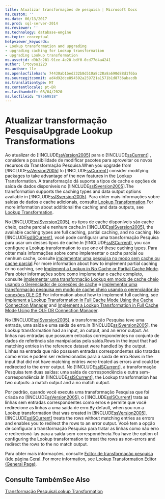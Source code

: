 ```yaml
---
title: Atualizar transformações de pesquisa | Microsoft Docs
ms.custom: ''
ms.date: 06/13/2017
ms.prod: sql-server-2014
ms.reviewer: ''
ms.technology: database-engine
ms.topic: conceptual
helpviewer_keywords:
- Lookup transformation and upgrading
- upgrading caching for Lookup transformation
- upgrading Lookup transformation
ms.assetid: d9b2c281-91ee-4e20-bdf0-0cd77d4a4241
author: lrtoyou1223
ms.author: lle
ms.openlocfilehash: 74430ab1bed232b8d510a8c28a8a690d88d1f6ba
ms.sourcegitcommit: ad4d92dce894592a259721a1571b1d8736abacdb
ms.translationtype: MT
ms.contentlocale: pt-BR
ms.lasthandoff: 08/04/2020
ms.locfileid: "87569818"
---
```

# <a name="upgrade-lookup-transformations"></a><span data-ttu-id="42ea0-102">Atualizar transformação Pesquisa</span><span class="sxs-lookup"><span data-stu-id="42ea0-102">Upgrade Lookup Transformations</span></span>
  <span data-ttu-id="42ea0-103">Ao atualizar do [!INCLUDE[ssVersion2005](../../includes/ssversion2005-md.md)] para o [!INCLUDE[ssCurrent](../../includes/sscurrent-md.md)] , considere a possibilidade de modificar pacotes para aproveitar os novos recursos da Transformação Pesquisa.</span><span class="sxs-lookup"><span data-stu-id="42ea0-103">When you upgrade from [!INCLUDE[ssVersion2005](../../includes/ssversion2005-md.md)] to [!INCLUDE[ssCurrent](../../includes/sscurrent-md.md)] consider modifying packages to take advantage of the new features in the Lookup Transformation.</span></span> <span data-ttu-id="42ea0-104">A transformação dá suporte a tipos de cache e opções de saída de dados disponíveis no [!INCLUDE[ssISversion2005](../../includes/ssisversion2005-md.md)].</span><span class="sxs-lookup"><span data-stu-id="42ea0-104">The transformation supports the caching types and data output options available in [!INCLUDE[ssISversion2005](../../includes/ssisversion2005-md.md)].</span></span> <span data-ttu-id="42ea0-105">Para obter mais informações sobre saídas de dados e cache adicionais, consulte [Lookup Transformation](../../integration-services/data-flow/transformations/lookup-transformation.md).</span><span class="sxs-lookup"><span data-stu-id="42ea0-105">For more information about additional the caching and data outputs, see [Lookup Transformation](../../integration-services/data-flow/transformations/lookup-transformation.md).</span></span>  
  
 <span data-ttu-id="42ea0-106">No [!INCLUDE[ssISversion2005](../../includes/ssisversion2005-md.md)], os tipos de cache disponíveis são cache cheio, cache parcial e nenhum cache.</span><span class="sxs-lookup"><span data-stu-id="42ea0-106">In [!INCLUDE[ssISversion2005](../../includes/ssisversion2005-md.md)], the available caching types are full caching, partial caching, and no caching.</span></span> <span data-ttu-id="42ea0-107">No [!INCLUDE[ssISCurrent](../../includes/ssiscurrent-md.md)], você pode configurar uma transformação Pesquisa para usar um desses tipos de cache.</span><span class="sxs-lookup"><span data-stu-id="42ea0-107">In [!INCLUDE[ssISCurrent](../../includes/ssiscurrent-md.md)], you can configure a Lookup transformation to use one of these caching types.</span></span> <span data-ttu-id="42ea0-108">Para obter mais informações sobre como implementar o cache parcial ou nenhum cache, consulte [implementar uma pesquisa no modo sem cache ou cache parcial](../../integration-services/data-flow/transformations/implement-a-lookup-in-no-cache-or-partial-cache-mode.md).</span><span class="sxs-lookup"><span data-stu-id="42ea0-108">For more information about how to implement partial caching or no caching, see [Implement a Lookup in No Cache or Partial Cache Mode](../../integration-services/data-flow/transformations/implement-a-lookup-in-no-cache-or-partial-cache-mode.md).</span></span> <span data-ttu-id="42ea0-109">Para obter informações sobre como implementar o cache completo, consulte [implementar uma transformação Lookup em modo de cache cheio usando o Gerenciador de conexões de cache](../../integration-services/connection-manager/lookup-transformation-full-cache-mode-cache-connection-manager.md) e [implementar uma transformação pesquisa em modo de cache cheio usando o gerenciador de conexões OLE DB](../../integration-services/connection-manager/lookup-transformation-full-cache-mode-ole-db-connection-manager.md).</span><span class="sxs-lookup"><span data-stu-id="42ea0-109">For information about how to implement full caching, see [Implement a Lookup Transformation in Full Cache Mode Using the Cache Connection Manager](../../integration-services/connection-manager/lookup-transformation-full-cache-mode-cache-connection-manager.md) and [Implement a Lookup Transformation in Full Cache Mode Using the OLE DB Connection Manager](../../integration-services/connection-manager/lookup-transformation-full-cache-mode-ole-db-connection-manager.md).</span></span>  
  
 <span data-ttu-id="42ea0-110">No [!INCLUDE[ssISversion2005](../../includes/ssisversion2005-md.md)], a transformação Pesquisa teve uma entrada, uma saída e uma saída de erro.</span><span class="sxs-lookup"><span data-stu-id="42ea0-110">In [!INCLUDE[ssISversion2005](../../includes/ssisversion2005-md.md)], the Lookup transformation had an input, an output, and an error output.</span></span> <span data-ttu-id="42ea0-111">As linhas nas entradas que possuem entradas correspondentes no conjunto de dados de referência são manipuladas pela saída.</span><span class="sxs-lookup"><span data-stu-id="42ea0-111">Rows in the input that had matching entries in the reference dataset were handled by the output.</span></span> <span data-ttu-id="42ea0-112">Linhas na entrada que não possuem entradas correspondentes são tratadas como erros e podem ser redirecionadas para a saída de erro.</span><span class="sxs-lookup"><span data-stu-id="42ea0-112">Rows in the input that did not have matching entries were treated as errors and could be redirected to the error output.</span></span> <span data-ttu-id="42ea0-113">No [!INCLUDE[ssISCurrent](../../includes/ssiscurrent-md.md)], a transformação Pesquisa tem duas saídas: uma saída de correspondência e outra sem-correspondência.</span><span class="sxs-lookup"><span data-stu-id="42ea0-113">In [!INCLUDE[ssISCurrent](../../includes/ssiscurrent-md.md)], the Lookup transformation has two outputs: a match output and a no match output.</span></span>  
  
 <span data-ttu-id="42ea0-114">Por padrão, quando você executa uma transformação Pesquisa que foi criada no [!INCLUDE[ssVersion2005](../../includes/ssversion2005-md.md)], o [!INCLUDE[ssISCurrent](../../includes/ssiscurrent-md.md)] trata as linhas sem entradas correspondentes como erros e permite que você redirecione as linhas a uma saída de erro.</span><span class="sxs-lookup"><span data-stu-id="42ea0-114">By default, when you run a Lookup transformation that was created in [!INCLUDE[ssVersion2005](../../includes/ssversion2005-md.md)], [!INCLUDE[ssISCurrent](../../includes/ssiscurrent-md.md)] treats the rows without matching entries as errors and enables you to redirect the rows to an error output.</span></span> <span data-ttu-id="42ea0-115">Você tem a opção de configurar a transformação Pesquisa para tratar as linhas como não erro e redirecioná-las para a saída sem-correspondência.</span><span class="sxs-lookup"><span data-stu-id="42ea0-115">You have the option of configuring the Lookup transformation to treat the rows as non-errors and redirect the rows to the no match output.</span></span>  
  
 <span data-ttu-id="42ea0-116">Para obter mais informações, consulte [Editor de transformação pesquisa &#40;&#41;de página Geral ](../../integration-services/general-page-of-integration-services-designers-options.md).</span><span class="sxs-lookup"><span data-stu-id="42ea0-116">For more information, see [Lookup Transformation Editor &#40;General Page&#41;](../../integration-services/general-page-of-integration-services-designers-options.md).</span></span>  
  
## <a name="see-also"></a><span data-ttu-id="42ea0-117">Consulte Também</span><span class="sxs-lookup"><span data-stu-id="42ea0-117">See Also</span></span>  
 [<span data-ttu-id="42ea0-118">Transformação Pesquisa</span><span class="sxs-lookup"><span data-stu-id="42ea0-118">Lookup Transformation</span></span>](../../integration-services/data-flow/transformations/lookup-transformation.md)  
  
  
